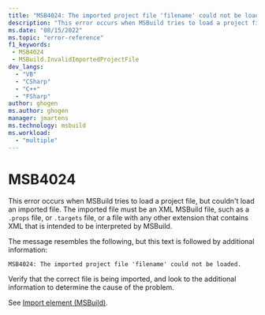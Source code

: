 ```yaml
---
title: "MSB4024: The imported project file 'filename' could not be loaded."
description: "This error occurs when MSBuild tries to load a project file, but couldn't load an imported file."
ms.date: "08/15/2022"
ms.topic: "error-reference"
f1_keywords:
 - MSB4024
 - MSBuild.InvalidImportedProjectFile
dev_langs:
  - "VB"
  - "CSharp"
  - "C++"
  - "FSharp"
author: ghogen
ms.author: ghogen
manager: jmartens
ms.technology: msbuild
ms.workload:
  - "multiple"
---
```

# MSB4024

This error occurs when MSBuild tries to load a project file, but couldn't load an imported file.  The imported file must be an XML MSBuild file, such as a `.props` file, or `.targets` file, or a file with any other extension that contains XML that is intended to be interpreted by MSBuild.

The message resembles the following, but this text is followed by additional information:

```output
MSB4024: The imported project file 'filename' could not be loaded.
```

Verify that the correct file is being imported, and look to the additional information to determine the cause of the problem.

See [Import element (MSBuild)](../import-element-msbuild.md).